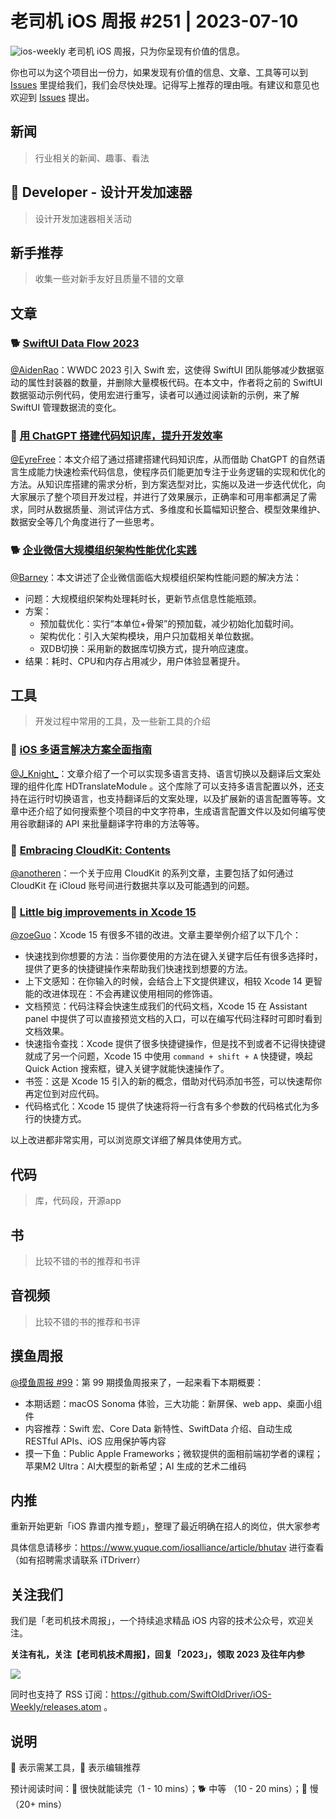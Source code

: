 # 老司机 iOS 周报 #251 | 2023-07-10

![ios-weekly](https://github.com/SwiftOldDriver/iOS-Weekly/blob/master/assets/ios-weekly.png?raw=true)
老司机 iOS 周报，只为你呈现有价值的信息。

你也可以为这个项目出一份力，如果发现有价值的信息、文章、工具等可以到 [Issues](https://github.com/SwiftOldDriver/iOS-Weekly/issues) 里提给我们，我们会尽快处理。记得写上推荐的理由哦。有建议和意见也欢迎到 [Issues](https://github.com/SwiftOldDriver/iOS-Weekly/issues) 提出。

## 新闻

> 行业相关的新闻、趣事、看法

##  Developer - 设计开发加速器

> 设计开发加速器相关活动

## 新手推荐

> 收集一些对新手友好且质量不错的文章

## 文章

### 🐕 [SwiftUI Data Flow 2023](https://troz.net/post/2023/swiftui-data-flow-2023/)
  
[@AidenRao](https://weibo.com/AidenRao)：WWDC 2023 引入 Swift 宏，这使得 SwiftUI 团队能够减少数据驱动的属性封装器的数量，并删除大量模板代码。在本文中，作者将之前的 SwiftUI 数据驱动示例代码，使用宏进行重写，读者可以通过阅读新的示例，来了解 SwiftUI 管理数据流的变化。

### 🐎 [用 ChatGPT 搭建代码知识库，提升开发效率](https://mp.weixin.qq.com/s/MpF9xBHYjgnCHNkFn1AsOA)

[@EyreFree](https://github.com/EyreFree)：本文介绍了通过搭建搭建代码知识库，从而借助 ChatGPT 的自然语言生成能力快速检索代码信息，使程序员们能更加专注于业务逻辑的实现和优化的方法。从知识库搭建的需求分析，到方案选型对比，实施以及进一步迭代优化，向大家展示了整个项目开发过程，并进行了效果展示，正确率和可用率都满足了需求，同时从数据质量、测试评估方式、多维度和长篇幅知识整合、模型效果维护、数据安全等几个角度进行了一些思考。

### 🐕 [企业微信大规模组织架构性能优化实践](https://mp.weixin.qq.com/s/eK47AzCSSf8-W3wZdjrXXQ)

[@Barney](https://github.com/BarneyZhaoooo)：本文讲述了企业微信面临大规模组织架构性能问题的解决方法：

- 问题：大规模组织架构处理耗时长，更新节点信息性能瓶颈。
- 方案：
	* 预加载优化：实行“本单位+骨架”的预加载，减少初始化加载时间。
	* 架构优化：引入大架构模块，用户只加载相关单位数据。
	* 双DB切换：采用新的数据库切换方式，提升响应速度。
- 结果：耗时、CPU和内存占用减少，用户体验显著提升。

## 工具

> 开发过程中常用的工具，及一些新工具的介绍

### 🐎 [iOS 多语言解决方案全面指南](https://juejin.cn/post/7248811984748462141)

[@J_Knight_](https://github.com/knightsj)：文章介绍了一个可以实现多语言支持、语言切换以及翻译后文案处理的组件化库 HDTranslateModule 。这个库除了可以支持多语言配置以外，还支持在运行时切换语言，也支持翻译后的文案处理，以及扩展新的语言配置等等。文章中还介绍了如何搜索整个项目的中文字符串，生成语言配置文件以及如何编写使用谷歌翻译的 API 来批量翻译字符串的方法等等。

### 🐢 [Embracing CloudKit: Contents](https://dev.shoppingukapp.com/2023/05/01/embracing-cloudkit-for-data-sharing-contents.html)

[@anotheren](https://github.com/anotheren)：一个关于应用 CloudKit 的系列文章，主要包括了如何通过 CloudKit 在 iCloud 账号间进行数据共享以及可能遇到的问题。

### 🐎 [Little big improvements in Xcode 15](https://sarunw.com/posts/little-big-improvements-xcode15/)

[@zoeGuo](https://github.com/zoeGuo)：Xcode 15 有很多不错的改进。文章主要举例介绍了以下几个：
 - 快速找到你想要的方法：当你要使用的方法在键入关键字后任有很多选择时，提供了更多的快捷键操作来帮助我们快速找到想要的方法。
 - 上下文感知：在你输入的时候，会结合上下文提供建议，相较 Xcode 14 更智能的改进体现在：不会再建议使用相同的修饰语。
 - 文档预览：代码注释会快速生成我们的代码文档，Xcode 15 在 Assistant panel 中提供了可以直接预览文档的入口，可以在编写代码注释时可即时看到文档效果。
 - 快速指令查找：Xcode 提供了很多快捷键操作，但是找不到或者不记得快捷键就成了另一个问题，Xcode 15 中使用 `command + shift + A` 快捷键，唤起 Quick Action 搜索框，键入关键字就能快速操作了。
 - 书签：这是 Xcode 15 引入的新的概念，借助对代码添加书签，可以快速帮你再定位到对应代码。
 - 代码格式化：Xcode 15 提供了快速将将一行含有多个参数的代码格式化为多行的快捷方式。

 以上改进都非常实用，可以浏览原文详细了解具体使用方式。


## 代码

> 库，代码段，开源app

## 书

> 比较不错的书的推荐和书评

## 音视频

> 比较不错的书的推荐和书评

## 摸鱼周报

[@摸鱼周报 #99](https://mp.weixin.qq.com/s/0r-ni--4jEN4pnIHVajHqg)：第 99 期摸鱼周报来了，一起来看下本期概要：

* 本期话题：macOS Sonoma 体验，三大功能：新屏保、web app、桌面小组件
* 内容推荐：Swift 宏、Core Data 新特性、SwiftData 介绍、自动生成 RESTful APIs、iOS 应用保护等内容
* 摸一下鱼：Public Apple Frameworks；微软提供的面相前端初学者的课程；苹果M2 Ultra：AI大模型的新希望；AI 生成的艺术二维码

## 内推

重新开始更新「iOS 靠谱内推专题」，整理了最近明确在招人的岗位，供大家参考

具体信息请移步：https://www.yuque.com/iosalliance/article/bhutav 进行查看（如有招聘需求请联系 iTDriverr）

## 关注我们

我们是「老司机技术周报」，一个持续追求精品 iOS 内容的技术公众号，欢迎关注。

**关注有礼，关注【老司机技术周报】，回复「2023」，领取 2023 及往年内参**

![](https://github.com/SwiftOldDriver/iOS-Weekly/blob/master/assets/qrcode_for_wechat.jpg?raw=true)

同时也支持了 RSS 订阅：https://github.com/SwiftOldDriver/iOS-Weekly/releases.atom 。

## 说明

🚧 表示需某工具，🌟 表示编辑推荐

预计阅读时间：🐎 很快就能读完（1 - 10 mins）；🐕 中等 （10 - 20 mins）；🐢 慢（20+ mins）
